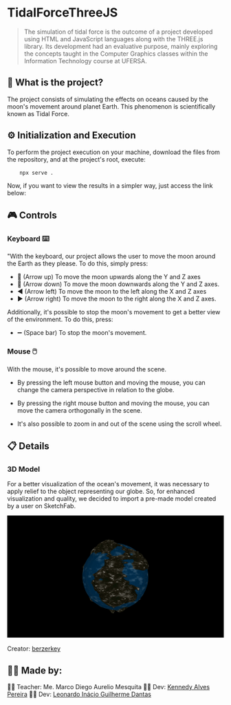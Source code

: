 # TidalForceThreeJS

> The simulation of tidal force is the outcome of a project developed using HTML and JavaScript languages along with the THREE.js library. Its development had an evaluative purpose, mainly exploring the concepts taught in the Computer Graphics classes within the Information Technology course at UFERSA.

## :scroll: What is the project?

The project consists of simulating the effects on oceans caused by the moon's movement around planet Earth. This phenomenon is scientifically known as Tidal Force.

## :gear: Initialization and Execution

To perform the project execution on your machine, download the files from the repository, and at the project's root, execute:

```
	npx serve .
```

Now, if you want to view the results in a simpler way, just access the link below:



## :video_game: Controls

### Keyboard :keyboard:

"With the keyboard, our project allows the user to move the moon around the Earth as they please. To do this, simply press:

- :arrow_up_small: (Arrow up) To move the moon upwards along the Y and Z axes
- :arrow_down_small: (Arrow down) To move the moon downwards along the Y and Z axes.
- :arrow_backward: (Arrow left) To move the moon to the left along the X and Z axes
- :arrow_forward: (Arrow right) To move the moon to the right along the X and Z axes.

Additionally, it's possible to stop the moon's movement to get a better view of the environment. To do this, press:

- :heavy_minus_sign: (Space bar) To stop the moon's movement.

### Mouse :computer_mouse:

With the mouse, it's possible to move around the scene.

-   By pressing the left mouse button and moving the mouse, you can change the camera perspective in relation to the globe.
    
-   By pressing the right mouse button and moving the mouse, you can move the camera orthogonally in the scene.
    
-   It's also possible to zoom in and out of the scene using the scroll wheel.

## :clipboard: Details

### 3D Model

For a better visualization of the ocean's movement, it was necessary to apply relief to the object representing our globe. So, for enhanced visualization and quality, we decided to import a pre-made model created by a user on SketchFab.

![3DModel](models/planet_material.gif)

Creator: [berzerkey](https://sketchfab.com/berzerkey)

## :bust_in_silhouette::bust_in_silhouette: Made by:

:man_teacher: Teacher: Me. Marco Diego Aurelio Mesquita 
:man_student: Dev: [Kennedy Alves Pereira](https://github.com/kennedyAlvess) 
:man_student: Dev: [Leonardo Inácio Guilherme Dantas](https://github.com/LeonardoIGD) 
